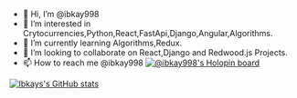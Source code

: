 - 👋 Hi, I’m @ibkay998
- 👀 I’m interested in Crytocurrencies,Python,React,FastApi,Django,Angular,Algorithms.
- 🌱 I’m currently learning Algorithms,Redux.
- 💞️ I’m looking to collaborate on React,Django and Redwood.js Projects.
- 📫 How to reach me @ibkay998
[![@ibkay998's Holopin board](https://holopin.io/api/user/board?user=ibkay998)](https://holopin.io/@ibkay998)

[![Ibkays's GitHub stats](https://github-readme-stats.vercel.app/api?username=ibkay998)](https://github.com/anuraghazra/github-readme-stats)

<!---
ibkay998/ibkay998 is a ✨ special ✨ repository because its `README.md` (this file) appears on your GitHub profile.
You can click the Preview link to take a look at your changes.
--->

